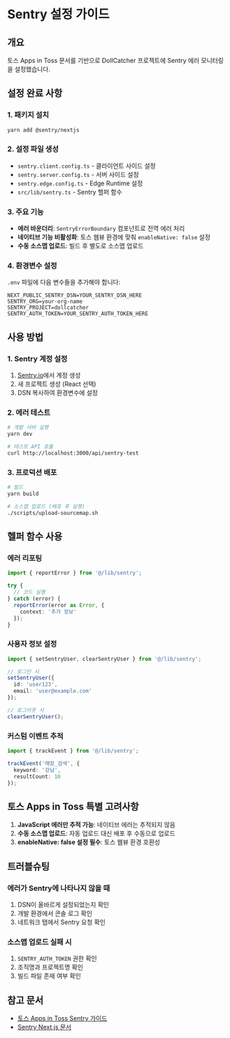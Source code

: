 # Sentry 설정 가이드

## 개요
토스 Apps in Toss 문서를 기반으로 DollCatcher 프로젝트에 Sentry 에러 모니터링을 설정했습니다.

## 설정 완료 사항

### 1. 패키지 설치
```bash
yarn add @sentry/nextjs
```

### 2. 설정 파일 생성
- `sentry.client.config.ts` - 클라이언트 사이드 설정
- `sentry.server.config.ts` - 서버 사이드 설정
- `sentry.edge.config.ts` - Edge Runtime 설정
- `src/lib/sentry.ts` - Sentry 헬퍼 함수

### 3. 주요 기능
- **에러 바운더리**: `SentryErrorBoundary` 컴포넌트로 전역 에러 처리
- **네이티브 기능 비활성화**: 토스 웹뷰 환경에 맞춰 `enableNative: false` 설정
- **수동 소스맵 업로드**: 빌드 후 별도로 소스맵 업로드

### 4. 환경변수 설정
`.env` 파일에 다음 변수들을 추가해야 합니다:
```env
NEXT_PUBLIC_SENTRY_DSN=YOUR_SENTRY_DSN_HERE
SENTRY_ORG=your-org-name
SENTRY_PROJECT=dollcatcher
SENTRY_AUTH_TOKEN=YOUR_SENTRY_AUTH_TOKEN_HERE
```

## 사용 방법

### 1. Sentry 계정 설정
1. [Sentry.io](https://sentry.io)에서 계정 생성
2. 새 프로젝트 생성 (React 선택)
3. DSN 복사하여 환경변수에 설정

### 2. 에러 테스트
```bash
# 개발 서버 실행
yarn dev

# 테스트 API 호출
curl http://localhost:3000/api/sentry-test
```

### 3. 프로덕션 배포
```bash
# 빌드
yarn build

# 소스맵 업로드 (배포 후 실행)
./scripts/upload-sourcemap.sh
```

## 헬퍼 함수 사용

### 에러 리포팅
```typescript
import { reportError } from '@/lib/sentry';

try {
  // 코드 실행
} catch (error) {
  reportError(error as Error, {
    context: '추가 정보'
  });
}
```

### 사용자 정보 설정
```typescript
import { setSentryUser, clearSentryUser } from '@/lib/sentry';

// 로그인 시
setSentryUser({
  id: 'user123',
  email: 'user@example.com'
});

// 로그아웃 시
clearSentryUser();
```

### 커스텀 이벤트 추적
```typescript
import { trackEvent } from '@/lib/sentry';

trackEvent('매장_검색', {
  keyword: '강남',
  resultCount: 10
});
```

## 토스 Apps in Toss 특별 고려사항

1. **JavaScript 에러만 추적 가능**: 네이티브 에러는 추적되지 않음
2. **수동 소스맵 업로드**: 자동 업로드 대신 배포 후 수동으로 업로드
3. **enableNative: false 설정 필수**: 토스 웹뷰 환경 호환성

## 트러블슈팅

### 에러가 Sentry에 나타나지 않을 때
1. DSN이 올바르게 설정되었는지 확인
2. 개발 환경에서 콘솔 로그 확인
3. 네트워크 탭에서 Sentry 요청 확인

### 소스맵 업로드 실패 시
1. `SENTRY_AUTH_TOKEN` 권한 확인
2. 조직명과 프로젝트명 확인
3. 빌드 파일 존재 여부 확인

## 참고 문서
- [토스 Apps in Toss Sentry 가이드](https://developers-apps-in-toss.toss.im/learn-more/sentry-monitoring.html)
- [Sentry Next.js 문서](https://docs.sentry.io/platforms/javascript/guides/nextjs/)